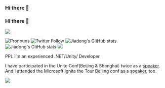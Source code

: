 ### Hi there 👋

### Hi there 👋

<!--
**PPL** is a ✨ _special_ ✨ repository because its `README.md` (this file) appears on your GitHub profile.

Here are some ideas to get you started:
-->

![](https://pbs.twimg.com/profile_banners/410451455/1614843418/1500x500)

![Pronouns](https://img.shields.io/badge/Pronouns-He%2FHim-blue)
![Twitter Follow](https://img.shields.io/twitter/follow/liuhuixin?style=social)
![Jiadong's GitHub stats](https://img.shields.io/github/stars/liuhuixin?style=social)
![Jiadong's GitHub stats](https://img.shields.io/github/followers/liuhuixin?style=social)
![](https://img.shields.io/badge/Blog-jiadongchen.com-blue)



PPL I’m an experienced .NET/Unity/ Developer 

I have participated in the Unite Conf(Beijing & Shanghai) twice as a [speaker](https://twitter.com/liuhuixin/status/1140481426816552960). And I attended the Microsoft Ignite the Tour Beijing conf as a [speaker](https://twitter.com/liuhuixin/status/1204300416806080512), too.


![](https://github-readme-stats.vercel.app/api?username=liuhuixin&show_icons=true)

